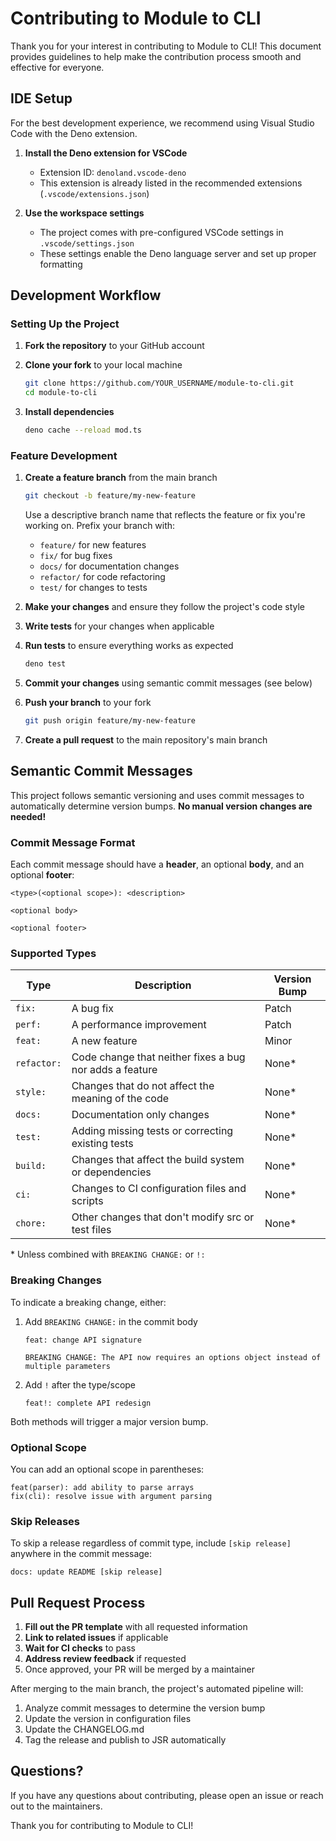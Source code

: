 # Contributing to Module to CLI

Thank you for your interest in contributing to Module to CLI! This document provides guidelines to help make the contribution process smooth and effective for everyone.

## IDE Setup

For the best development experience, we recommend using Visual Studio Code with the Deno extension.

1. **Install the Deno extension for VSCode**
   - Extension ID: `denoland.vscode-deno`
   - This extension is already listed in the recommended extensions (`.vscode/extensions.json`)

2. **Use the workspace settings**
   - The project comes with pre-configured VSCode settings in `.vscode/settings.json`
   - These settings enable the Deno language server and set up proper formatting

## Development Workflow

### Setting Up the Project

1. **Fork the repository** to your GitHub account
2. **Clone your fork** to your local machine

   ```bash
   git clone https://github.com/YOUR_USERNAME/module-to-cli.git
   cd module-to-cli
   ```

3. **Install dependencies**

   ```bash
   deno cache --reload mod.ts
   ```

### Feature Development

1. **Create a feature branch** from the main branch

   ```bash
   git checkout -b feature/my-new-feature
   ```

   Use a descriptive branch name that reflects the feature or fix you're working on. Prefix your branch with:
   - `feature/` for new features
   - `fix/` for bug fixes
   - `docs/` for documentation changes
   - `refactor/` for code refactoring
   - `test/` for changes to tests

2. **Make your changes** and ensure they follow the project's code style

3. **Write tests** for your changes when applicable

4. **Run tests** to ensure everything works as expected

   ```bash
   deno test
   ```

5. **Commit your changes** using semantic commit messages (see below)

6. **Push your branch** to your fork

   ```bash
   git push origin feature/my-new-feature
   ```

7. **Create a pull request** to the main repository's main branch

## Semantic Commit Messages

This project follows semantic versioning and uses commit messages to automatically determine version bumps. **No manual version changes are needed!**

### Commit Message Format

Each commit message should have a **header**, an optional **body**, and an optional **footer**:

```text
<type>(<optional scope>): <description>

<optional body>

<optional footer>
```

### Supported Types

| Type         | Description                                            | Version Bump |
|--------------|--------------------------------------------------------|--------------|
| `fix:`       | A bug fix                                              | Patch        |
| `perf:`      | A performance improvement                              | Patch        |
| `feat:`      | A new feature                                          | Minor        |
| `refactor:`  | Code change that neither fixes a bug nor adds a feature| None*        |
| `style:`     | Changes that do not affect the meaning of the code     | None*        |
| `docs:`      | Documentation only changes                             | None*        |
| `test:`      | Adding missing tests or correcting existing tests      | None*        |
| `build:`     | Changes that affect the build system or dependencies   | None*        |
| `ci:`        | Changes to CI configuration files and scripts          | None*        |
| `chore:`     | Other changes that don't modify src or test files      | None*        |

\* Unless combined with `BREAKING CHANGE:` or `!:`

### Breaking Changes

To indicate a breaking change, either:

1. Add `BREAKING CHANGE:` in the commit body

   ```text
   feat: change API signature
   
   BREAKING CHANGE: The API now requires an options object instead of multiple parameters
   ```

2. Add `!` after the type/scope

   ```text
   feat!: complete API redesign
   ```

Both methods will trigger a major version bump.

### Optional Scope

You can add an optional scope in parentheses:

```text
feat(parser): add ability to parse arrays
fix(cli): resolve issue with argument parsing
```

### Skip Releases

To skip a release regardless of commit type, include `[skip release]` anywhere in the commit message:

```text
docs: update README [skip release]
```

## Pull Request Process

1. **Fill out the PR template** with all requested information
2. **Link to related issues** if applicable
3. **Wait for CI checks** to pass
4. **Address review feedback** if requested
5. Once approved, your PR will be merged by a maintainer

After merging to the main branch, the project's automated pipeline will:

1. Analyze commit messages to determine the version bump
2. Update the version in configuration files
3. Update the CHANGELOG.md
4. Tag the release and publish to JSR automatically

## Questions?

If you have any questions about contributing, please open an issue or reach out to the maintainers.

Thank you for contributing to Module to CLI!
